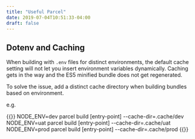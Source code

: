```yaml
---
title: "Useful Parcel"
date: 2019-07-04T10:51:33-04:00
draft: false
---
```


## Dotenv and Caching

When building with `.env` files for distinct environments, the default cache setting will not let you 
insert environment variables dynamically. Caching gets in the way and the ES5 minified bundle does not get regenerated.

To solve the issue, add a distinct cache directory when building bundles based on environment.

e.g.

{{<highlight bash>}}
NODE_ENV=dev  parcel build [entry-point] --cache-dir=.cache/dev
NODE_ENV=uat  parcel build [entry-point] --cache-dir=.cache/uat
NODE_ENV=prod parcel build [entry-point] --cache-dir=.cache/prod
{{</highlight>}}
